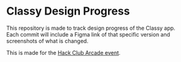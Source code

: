 # Classy Design Progress

This repository is made to track design progress of the Classy app.  
Each commit will include a Figma link of that specific version and screenshots of what is changed.

This is made for the [Hack Club Arcade event](https://hackclub.com/arcade).

